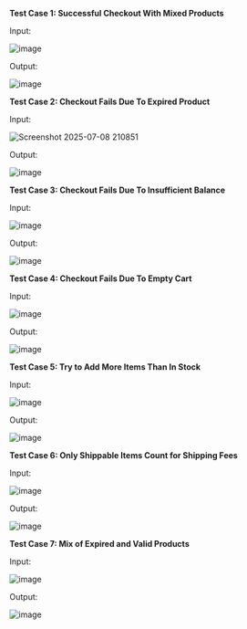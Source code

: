**Test Case 1: Successful Checkout With Mixed Products**

Input:

![image](https://github.com/user-attachments/assets/3da36d0e-f5eb-4958-bb46-faa37115e7f0)

Output:

![image](https://github.com/user-attachments/assets/844b1756-0c2f-4f28-9176-95e37241868c)

**Test Case 2: Checkout Fails Due To Expired Product**

Input:

![Screenshot 2025-07-08 210851](https://github.com/user-attachments/assets/c6182f9f-5a98-4195-b8a7-88d9ec10d3b3)

Output:

![image](https://github.com/user-attachments/assets/3b18c381-ceed-4a75-880c-760c7de8099c)

**Test Case 3: Checkout Fails Due To Insufficient Balance**

Input:

![image](https://github.com/user-attachments/assets/58c105b6-ac01-43f2-89a3-d6660787bcd6)

Output:

![image](https://github.com/user-attachments/assets/41a381b7-a4fc-4590-877e-e08c1ab11c1e)

**Test Case 4: Checkout Fails Due To Empty Cart**

Input:

![image](https://github.com/user-attachments/assets/aeb3d0d5-8684-417f-99d2-c3e33ccf05f6)

Output:

![image](https://github.com/user-attachments/assets/05c950d6-19bb-4b4e-9f5c-685d25c94ea1)

**Test Case 5: Try to Add More Items Than In Stock**

Input:

![image](https://github.com/user-attachments/assets/063bfe1d-e14c-4e39-a4fa-48818ba8dfbb)

Output:

![image](https://github.com/user-attachments/assets/6d133cb9-40ff-4699-8127-96eb714adce1)

**Test Case 6: Only Shippable Items Count for Shipping Fees**

Input:

![image](https://github.com/user-attachments/assets/57a62494-9622-455b-97cd-2c66cc37dcd6)

Output:

![image](https://github.com/user-attachments/assets/b7bbf504-5e8f-4b09-87ad-f2fd9ca31a91)

**Test Case 7: Mix of Expired and Valid Products**

Input:

![image](https://github.com/user-attachments/assets/140000a3-3b51-4463-a240-ee018449cc9d)

Output:

![image](https://github.com/user-attachments/assets/a9e64f89-2c7b-455d-8681-9a6a407226be)











